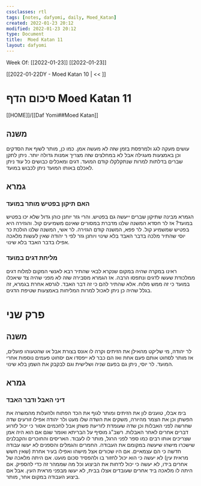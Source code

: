 ```yaml
---
cssclasses: rtl
tags: [notes, dafyomi, daily, Moed_Katan] 
created: 2022-01-23 20:12
modified: 2022-01-23 20:12
type: Document
title:  Moed Katan 11
layout: dafyomi
---
```

Week Of: [[2022-01-23]]
[[2022-01-23]]

[[2022-01-22DY - Moed Katan 10 | << ]] 

# סיכום הדף  Moed Katan 11

[[HOME]]/[[Daf Yomi##Moed Katan]]

## משנה 
עושים מעקה לגג ולמרפסת בזמן שזה לא מעשה אמן. כמו כן, מותר לשוף את הסדקים וכן באמצעות מעגילה אבל לא במחלצים שזה מצריך אמנות גדולה יותר.
ניתן לתקן שברים בדלתות למרות שנתקלקלו קודם המועד. 
דגים ומאכלים כבושים כל עוד ניתן לאכלם באותו המועד ניתן לכבוש במועד.
## גמרא
### האם תיקון בפטיש מותר במועד
הגמרא מבינה שתיקון שברים ייעשה גם בפטיש.
והרי גזר יוחנן כוהן גדול שלא יכו בפטיש במועד?
אז לר חסדא המשנה שלנו מדברת במסורים שאינם משמיעים קול. והגזירה היא בפטיש שמשמיע קול.
לר פפא, המשנה קודם הגזירה.
לר אשי, המשנה שלנו הולכת כר יוסי שהתיר מלכה בדבר האבד בלא שינוי ויוחנן גזר לפי ר יהודה שאין לעשות מלאכה אפילו בדבר האבד בלא שינוי.
### מליחת דגים במועד
ראינו במקרה שהיה במקום שנקרא לבאי שהתיר רבא לאנשי המקום למלוח דגים ממלכודת שעשו לדגים ונתפסו הרבה. 
אז הגמרא מסבירה שזה לא מפני שהיה צד שיאכלו במועד כי זה ממש מלוח. אלא שהתיר להם כי זה דבר האבד.
לגרסא אחרת בגמרא, זה בגלל שהיה כן ניתן לאכול למרות המליחות באמצעות שטיפת הדגים.
# פרק שני
## משנה
לר יהודה, מי שליקט מהאילן את הזיתים וקרה לו אונס בצורת אבל או שהטעוהו פועלים, אז מותר לסחוט אותם פעם אחת ואז הם כבר לא ייפסדו אם יסחוט פעמים נוספות אחרי המועד. 
לר יוסי, ניתן גם בפעם שניה ושלישית וגם לבקבק את השמן בלא שינוי.
## גמרא
### דיני האבל ודבר האבד
בימ אבלו, טוענים לון את הזיתים ומותר לגוף את הכד הפתוח ולהעלות מהמשרה את הפשתן וכן את הצמר מהיורה, משקים את השדה שלו מעט ולר יהודה אפילו זורעים שדה שחרשה לפני האבלות וכן שדה שעומדת לזריעת פשתן אבל לחכמים אסור כי יכול לזרוע דברים אחרים לאחר האבלות.
רשב"ג מוסיף על הבריתא ואומר שגם אם הוא היה אמן שצריכים אותו רבים כמו ספר לפני הרגל, מותר לו לעבוד. 
האריסים והחוכרים והקבלנים שישכרו מישהו שיעשה במקומם את העבודה. 
החמרים והגמלים והספנים לא יעשו עבודה חדשה כי הם עצמאיים. 
אם היו שכורים אצל מישהו ואפילו בעיר אחרת (שאין חשש מראית עין) לא יעשה כי הוא יכול לחזור בו ולהפסיד סכום מועט.
אם היתה מלאכה של אחרים בידו, לא יעשה כי יכול לדחות את הביצוע וכל מה שממהר זה כדי להספיק.
אם היתה לו מלאכה ביד אחרים שעובדים אצלו בבית, לא יעשו מבפני מראית העין. אבל אם ביצוע העבודה במקום אחר, מותר.

